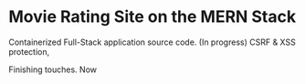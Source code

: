 # Movie Rating Site on the MERN Stack 

Containerized Full-Stack application source code.  (In progress)
CSRF & XSS protection,  

Finishing touches. Now 